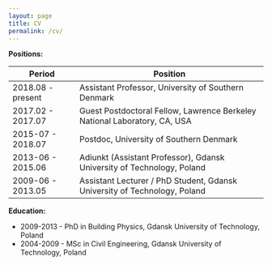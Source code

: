 ```yaml
---
layout: page
title: CV
permalink: /cv/
---
```


**Positions:**

Period              | Position
--------------------|-------------------
2018.08 - present   | Assistant Professor, University of Southern Denmark
2017.02 - 2017.07   | Guest Postdoctoral Fellow, Lawrence Berkeley National Laboratory, CA, USA
2015-07 - 2018.07   | Postdoc, University of Southern Denmark
2013-06 - 2015.06   | Adiunkt (Assistant Professor), Gdansk University of Technology, Poland
2009-06 - 2013.05   | Assistant Lecturer / PhD Student, Gdansk University of Technology, Poland

**Education:**

* 2009-2013 - PhD in Building Physics, Gdansk University of Technology, Poland
* 2004-2009 - MSc in Civil Engineering, Gdansk University of Technology, Poland